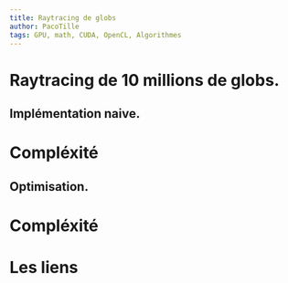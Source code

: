 ```yaml
---
title: Raytracing de globs
author: PacoTille
tags: GPU, math, CUDA, OpenCL, Algorithmes
---
```

# Raytracing de 10 millions de globs.

## Implémentation naive.

# Compléxité


## Optimisation.

# Compléxité

# Les liens

